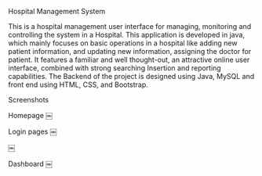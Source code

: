 
Hospital Management System

This is a hospital management user interface for managing, monitoring and controlling the system in a Hospital. This application is developed in java, which mainly focuses on basic operations in a hospital like adding new patient information, and updating new information, assigning the doctor for patient. It features a familiar and well thought-out, an attractive online user interface, combined with strong searching Insertion and reporting capabilities. The Backend of the project is designed using Java, MySQL and front end using HTML, CSS, and Bootstrap.

Screenshots

Homepage
￼

Login pages
￼

￼

Dashboard
￼

